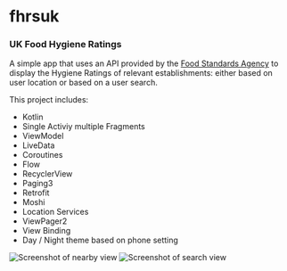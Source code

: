 # fhrsuk
### UK Food Hygiene Ratings

A simple app that uses an API provided by the [Food Standards Agency](https://ratings.food.gov.uk/) to display the Hygiene Ratings 
of relevant establishments: either based on user location or based on a user search.

This project includes:
- Kotlin
- Single Activiy multiple Fragments
- ViewModel
- LiveData
- Coroutines
- Flow
- RecyclerView
- Paging3
- Retrofit
- Moshi
- Location Services
- ViewPager2
- View Binding
- Day / Night theme based on phone setting

![Screenshot of nearby view](https://i.imgur.com/yAUmKfq.png) ![Screenshot of search view](https://i.imgur.com/iUC2TjQ.png)
